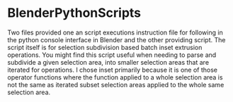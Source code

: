 # BlenderPythonScripts
Two files provided one an script executions instruction file for following in the python console interface in Blender
and the other providing script.  The script itself is for selection subdivision based batch inset extrusion operations.  You might find this script useful when needing to parse and subdivide a given selection area, into 
smaller selection areas that are iterated for operations.  I chose inset primarily because it is one of those 
operator functions where the function applied to a whole selection area is not the same as iterated subset selection
areas applied to the whole same selection area.
